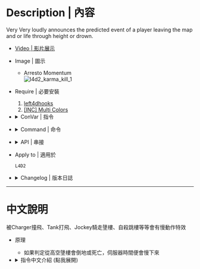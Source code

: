 # Description | 內容
Very Very loudly announces the predicted event of a player leaving the map and or life through height or drown.

* [Video | 影片展示](https://youtu.be/ID5Zxj0QHwg)

* Image | 圖示
    * Arresto Momentum
    <br/>![l4d2_karma_kill_1](image/l4d2_karma_kill_1.gif)

* Require | 必要安裝
    1. [left4dhooks](https://forums.alliedmods.net/showthread.php?t=321696)
    2. [[INC] Multi Colors](https://github.com/fbef0102/L4D1_2-Plugins/releases/tag/Multi-Colors)

* <details><summary>ConVar | 指令</summary>

    * cfg/sourcemod/l4d2_karma_kill.cfg
        ```php
        // Enable karma jumping. Karma jumping only registers on confirmed kills.
        l4d2_karma_jump "1"

        // Award a confirmed karma maker with a player_death event.
        l4d2_karma_award_confirmed "1"

        // Damage to award on confirmed kills, or -1 to disable. Requires _karma_award_confirmed set to 1
        l4d2_karma_damage_award_confirmed "300"

        // Whenever or not to make karma announce only happen upon death.
        l4d2_karma_only_confirmed "0"

        // If _kill_slowmode = 0, How long does Time get slowed for the server
        l4d2_karma_kill_slowtime_on_server "5.0"

        // If _kill_slowmode = 1, How long does Time get slowed for the karma couple (Infected atacker and Survivor victim only)
        l4d2_karma_kill_slowtime_on_couple "3.0"

        // How slow Time gets. Hardwired to minimum 0.03 or the server crashes
        l4d2_karma_kill_slowspeed "0.2"

        // Turn Karma Kills on and off 
        l4d2_karma_kill_enabled "1"

        // 0 - Entire Server gets slowed, 1 - Only Infected atacker and Survivor victim do
        l4d2_karma_kill_slowmode "0"

        // If slowmode is 0, how long does it take for the next karma to freeze the entire map. Begins counting from the end of the previous freeze
        l4d2_karma_kill_cooldown "0.0"

        // Allow karma victims to be revived with defibrillator? 0 - No, 1 - Yes.
        l4d2_karma_kill_allow_defib "0"
        ```
</details>

* <details><summary>Command | 命令</summary>

    None
</details>

* <details><summary>API | 串接</summary>

    * [l4d2_karma_kill.inc](scripting\include\l4d2_karma_kill.inc)
        ```php
        library name: l4d2_karma_kill
        ```
</details>

* Apply to | 適用於
    ```
    L4D2
    ```

* <details><summary>Changelog | 版本日誌</summary>

    * v1.1h (2024-8-6)
        * Add include file

    * v1.0h (2024-1-13)
        * Remove some useless cvars
        * Remove stupid <autoexecconfig>
        * Remove <updater>
        * Fix error: timer invalid handle
        * Add <multicolors>
        * Remove Tag
        * Fix error: client is not in game
        * Optimize code

    * v4.8
        * [Original Plugin By AtomicStryker, Eyal282](https://forums.alliedmods.net/showthread.php?t=336225)
</details>

- - - -
# 中文說明
被Charger撞飛、Tank打飛、Jockey騎走墬樓、自殺跳樓等等會有慢動作特效

* 原理
    * 如果判定從高空墬樓會倒地或死亡，伺服器時間便會慢下來

* <details><summary>指令中文介紹 (點我展開)</summary>

    * cfg/sourcemod/l4d2_karma_kill.cfg
        ```php
        // 為1時，玩家自己跳樓自殺也會有慢動作效果
        l4d2_karma_jump "1"

        // 為1時，抓人的特感如果攻擊人類死亡並且有慢動作特效，則特感會有獎勵分數 (對抗模式用)
        l4d2_karma_award_confirmed "1"

        // 獎勵分數 (對抗模式用) [-1=關閉，_award_confirmed 的指令值必須為1]
        l4d2_karma_damage_award_confirmed "300"

        // 為1時，只有倖存者死亡才會有提示
        l4d2_karma_only_confirmed "0"

        // 如果 _kill_slowmode 為 0，整個伺服器的慢動作維持多久時間?
        l4d2_karma_kill_slowtime_on_server "5.0"

        // 如果 _kill_slowmode 為 1，抓人的特感與被抓的倖存者，兩個人的慢動作維持多久時間?
        l4d2_karma_kill_slowtime_on_couple "3.0"

        // 慢動作速度? (最小值0.03)
        l4d2_karma_kill_slowspeed "0.2"

        // 為1時，慢動作時有音效
        l4d2_karma_kill_enabled "1"

        // 0 - 整個伺服器的時間都會慢下來, 1 - 只有抓人的特感與被抓的倖存者，兩個人的時間會慢下來
        l4d2_karma_kill_slowmode "0"

        // 如果 _kill_slowmode 為 0，下一次再觸發慢動作效果的冷卻時間
        l4d2_karma_kill_cooldown "0.0"

        // 為1時，慢動作效果而死亡的倖存者屍體可以使用電擊器復活
        l4d2_karma_kill_allow_defib "0"
        ```
</details>

